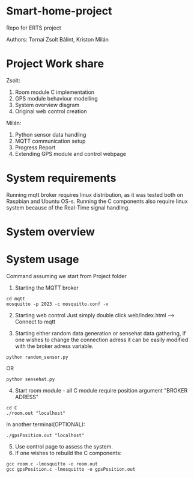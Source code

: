 # Smart-home-project
Repo for ERTS project

Authors: Tornai Zsolt Bálint, Kriston Milán
# Project Work share
Zsolt:
1. Room module C implementation
2. GPS module behaviour modelling
3. System overview diagram
4. Original web control creation

Milán:
1. Python sensor data handling
2. MQTT communication setup 
3. Progress Report
4. Extending GPS module and control webpage

# System requirements
Running mqtt broker requires linux distribution, as it was tested both on Raspbian and Ubuntu OS-s.
Running the C components also require linux system because of the Real-Time signal handling.

# System overview
# System usage
Command assuming we start from Project folder
1. Starting the MQTT broker
```
cd mqtt
mosquitto -p 2023 -c mosquitto.conf -v
```
2. Starting web control
Just simply double click web/index.html --> Connect to mqtt

3. Starting either random data generation or sensehat data gathering, if one wishes to change the connection adress it can be easily modified with the broker adress variable.
```
python random_sensor.py
```
OR
```
python sensehat.py
```
4. Start room module - all C module require position argument "BROKER ADRESS"
```
cd C
./room.out "localhost"
```
In another terminal(OPTIONAL):
  ```
./gpsPosition.out "localhost"
```
5. Use control page to assess the system.
6. If one wishes to rebuild the C components:
 ```
 gcc room.c -lmosquitto -o room.out
 gcc gpsPosition.c -lmosquitto -o gpsPosition.out

```

  


